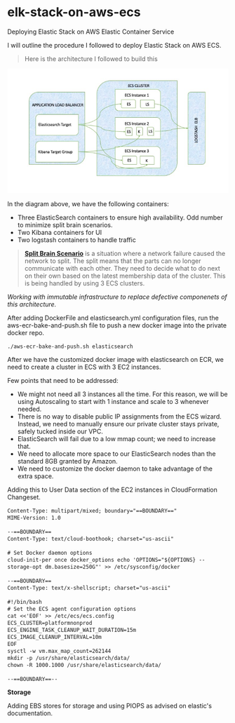 # elk-stack-on-aws-ecs
 Deploying Elastic Stack on AWS Elastic Container Service

I will outline the procedure I followed to deploy Elastic Stack on AWS ECS.

> Here is the architecture I followed to build this

![Arch](ELK-ECS.jpg)

In the diagram above, we have the following containers:
- Three ElasticSearch containers to ensure high availability. Odd number to minimize split brain scenarios.
- Two Kibana containers for UI
- Two logstash containers to handle traffic


>[**Split Brain Scenario**](https://scalac.io/split-brain-scenarios-with-akka-scala/#targetText=A%20network%20partition%20membership%20data%20of%20the%20cluster) is a situation where a network failure caused the network to split. The split means that the parts can no longer communicate with each other. They need to decide what to do next on their own based on the latest membership data of the cluster. This is being handled by using 3 ECS clusters. 


*Working with immutable infrastructure to replace defective componenets of this architecture.*

After adding DockerFile and elasticsearch.yml configuration files, run the aws-ecr-bake-and-push.sh file to push a new docker image into the private docker repo. 
```
./aws-ecr-bake-and-push.sh elasticsearch
```

After we have the customized docker image with elasticsearch on ECR, we need to create a cluster in ECS with 3 EC2 instances. 

Few points that need to be addressed:
- We might not need all 3 instances all the time. For this reason, we will be using Autoscaling to start with 1 instance and scale to 3 whenever needed. 
- There is no way to disable public IP assignments from the ECS wizard. Instead, we need to manually ensure our private cluster stays private, safely tucked inside our VPC. 
- ElasticSearch will fail due to a low mmap count; we need to increase that.
- We need to allocate more space to our ElasticSearch nodes than the standard 8GB granted by Amazon.
- We need to customize the docker daemon to take advantage of the extra space.

Adding this to User Data section of the EC2 instances in CloudFormation Changeset.
```
Content-Type: multipart/mixed; boundary="==BOUNDARY=="
MIME-Version: 1.0

--==BOUNDARY==
Content-Type: text/cloud-boothook; charset="us-ascii"

# Set Docker daemon options
cloud-init-per once docker_options echo 'OPTIONS="${OPTIONS} --storage-opt dm.basesize=250G"' >> /etc/sysconfig/docker

--==BOUNDARY==
Content-Type: text/x-shellscript; charset="us-ascii"

#!/bin/bash
# Set the ECS agent configuration options
cat <<'EOF' >> /etc/ecs/ecs.config
ECS_CLUSTER=platformnonprod
ECS_ENGINE_TASK_CLEANUP_WAIT_DURATION=15m
ECS_IMAGE_CLEANUP_INTERVAL=10m
EOF
sysctl -w vm.max_map_count=262144
mkdir -p /usr/share/elasticsearch/data/
chown -R 1000.1000 /usr/share/elasticsearch/data/

--==BOUNDARY==--
```

**Storage**

Adding EBS stores for storage and using PIOPS as advised on elastic's documentation. 

